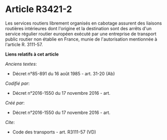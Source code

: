 # Article R3421-2

Les services routiers librement organisés en cabotage assurent des liaisons routières intérieures dont l'origine et la
destination sont des arrêts d'un service régulier routier européen exécuté par une entreprise de transport public routier non
établie en France, munie de l'autorisation mentionnée à l'article R. 3111-57.

**Liens relatifs à cet article**

_Anciens textes_:

  - Décret n°85-891 du 16 août 1985 - art. 31-20 (Ab)

_Codifié par_:

  - Décret n°2016-1550 du 17 novembre 2016 - art.

_Créé par_:

  - Décret n°2016-1550 du 17 novembre 2016 - art.

_Cite_:

  - Code des transports - art. R3111-57 (VD)
